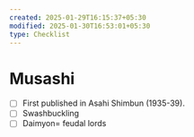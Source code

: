 ```yaml
---
created: 2025-01-29T16:15:37+05:30
modified: 2025-01-30T16:53:01+05:30
type: Checklist
---
```


# Musashi

- [ ] First published in Asahi Shimbun (1935-39).
- [ ] Swashbuckling
- [ ] Daimyon= feudal lords
